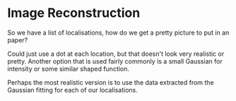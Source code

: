 # Image Reconstruction
So we have a list of localisations, how do we get a pretty picture to put in an paper?

Could just use a dot at each location, but that doesn't look very realistic or pretty. Another option that is used fairly commonly is a small Gaussian for intensity or some similar shaped function.

Perhaps the most realistic version is to use the data extracted from the Gaussian fitting for each of our localisations.
